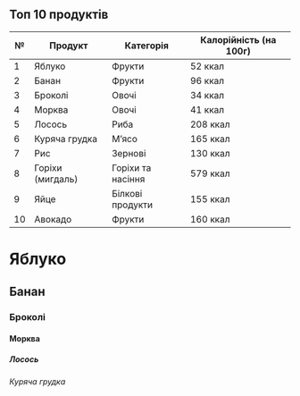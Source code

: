 ## Топ 10 продуктів

| №  | Продукт         | Категорія        | Калорійність (на 100г) |
|----|-----------------|------------------|------------------------|
| 1  | Яблуко          | Фрукти           | 52 ккал                |
| 2  | Банан           | Фрукти           | 96 ккал                |
| 3  | Броколі         | Овочі            | 34 ккал                |
| 4  | Морква          | Овочі            | 41 ккал                |
| 5  | Лосось          | Риба             | 208 ккал               |
| 6  | Куряча грудка   | М’ясо            | 165 ккал               |
| 7  | Рис             | Зернові          | 130 ккал               |
| 8  | Горіхи (мигдаль)| Горіхи та насіння| 579 ккал               |
| 9  | Яйце            | Білкові продукти | 155 ккал               |
| 10 | Авокадо         | Фрукти           | 160 ккал               |

# Яблуко
## Банан
### Броколі 
#### Морква
##### Лосось
###### Куряча грудка
